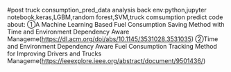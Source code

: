 #post truck consumption_pred_data analysis
back env:python,jupyter notebook,keras,LGBM,random forest,SVM,truck comsumption predict
code about:
①A Machine Learning Based Fuel Consumption Saving Method with Time and Environment
Dependency Aware Manageme(https://dl.acm.org/doi/abs/10.1145/3531028.3531035)
②Time and Environment Dependency Aware Fuel Consumption Tracking Method for Improving
Drivers and Trucks Manageme(https://ieeexplore.ieee.org/abstract/document/9501436/)
